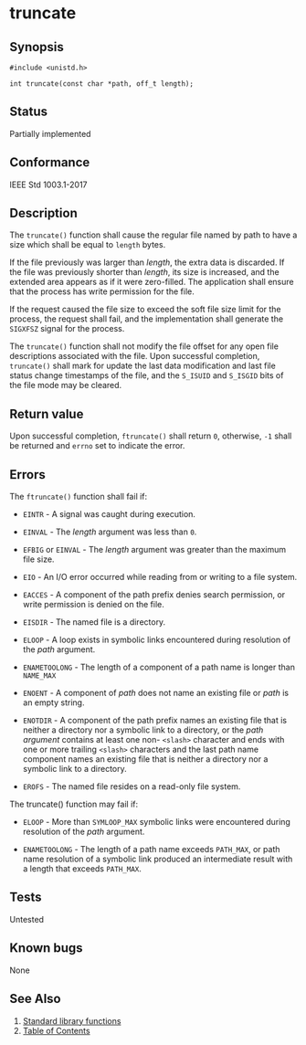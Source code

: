 # truncate

## Synopsis

`#include <unistd.h>`

`int truncate(const char *path, off_t length);`

## Status

Partially implemented

## Conformance

IEEE Std 1003.1-2017

## Description

The `truncate()` function shall cause the regular file named by path to have a size which shall be equal to `length`
bytes.

If the file previously was larger than _length_, the extra data is discarded. If the file was previously shorter than
_length_, its size is increased, and the extended area appears as if it were zero-filled. The application shall ensure
that the process has write permission for the file.

If the request caused the file size to exceed the soft file size limit for the process, the request shall fail, and
the implementation shall generate the `SIGXFSZ` signal for the process.

The `truncate()` function shall not modify the file offset for any open file descriptions associated with the file. Upon
successful completion, `truncate()` shall mark for update the last data modification and last file status change
timestamps of the file, and the `S_ISUID` and `S_ISGID` bits of the file mode may be cleared.

## Return value

Upon successful completion, `ftruncate()` shall return `0`, otherwise, `-1` shall be returned and `errno` set to
indicate the error.

## Errors

The `ftruncate()` function shall fail if:

* `EINTR` - A signal was caught during execution.

* `EINVAL` - The _length_ argument was less than `0`.

* `EFBIG` or `EINVAL` - The _length_ argument was greater than the maximum file size.

* `EIO` - An I/O error occurred while reading from or writing to a file system.

* `EACCES` - A component of the path prefix denies search permission, or write permission is denied on the file.

* `EISDIR` - The named file is a directory.

* `ELOOP` - A loop exists in symbolic links encountered during resolution of the _path_ argument.

* `ENAMETOOLONG` - The length of a component of a path name is longer than `NAME_MAX`

* `ENOENT` - A component of _path_ does not name an existing file or _path_ is an empty string.

* `ENOTDIR` - A component of the path prefix names an existing file that is neither a directory nor a symbolic link to
 a directory, or the _path argument_ contains at least one non- `<slash>` character and ends with one or more trailing
 `<slash>` characters and the last path name component names an existing file that is neither a directory nor a symbolic
 link to a directory.

* `EROFS` - The named file resides on a read-only file system.

The truncate() function may fail if:

* `ELOOP` - More than `SYMLOOP_MAX` symbolic links were encountered during resolution of the _path_ argument.

* `ENAMETOOLONG` - The length of a path name exceeds `PATH_MAX`, or path name resolution of a symbolic link produced an
 intermediate result with a length that exceeds `PATH_MAX`.

## Tests

Untested

## Known bugs

None

## See Also

1. [Standard library functions](../functions.md)
2. [Table of Contents](../../../README.md)
